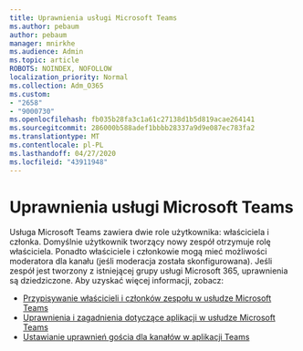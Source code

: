 ```yaml
---
title: Uprawnienia usługi Microsoft Teams
ms.author: pebaum
author: pebaum
manager: mnirkhe
ms.audience: Admin
ms.topic: article
ROBOTS: NOINDEX, NOFOLLOW
localization_priority: Normal
ms.collection: Adm_O365
ms.custom:
- "2658"
- "9000730"
ms.openlocfilehash: fb035b28fa3c1a61c27138d1b5d819acae264141
ms.sourcegitcommit: 286000b588adef1bbbb28337a9d9e087ec783fa2
ms.translationtype: MT
ms.contentlocale: pl-PL
ms.lasthandoff: 04/27/2020
ms.locfileid: "43911948"
---
```

# <a name="microsoft-teams-permissions"></a>Uprawnienia usługi Microsoft Teams

Usługa Microsoft Teams zawiera dwie role użytkownika: właściciela i członka. Domyślnie użytkownik tworzący nowy zespół otrzymuje rolę właściciela. Ponadto właściciele i członkowie mogą mieć możliwości moderatora dla kanału (jeśli moderacja została skonfigurowana). Jeśli zespół jest tworzony z istniejącej grupy usługi Microsoft 365, uprawnienia są dziedziczone. Aby uzyskać więcej informacji, zobacz:

- [Przypisywanie właścicieli i członków zespołu w usłudze Microsoft Teams](https://docs.microsoft.com/microsoftteams/assign-roles-permissions)
- [Uprawnienia i zagadnienia dotyczące aplikacji w usłudze Microsoft Teams](https://docs.microsoft.com/microsoftteams/app-permissions)
- [Ustawianie uprawnień gościa dla kanałów w aplikacji Teams](https://support.office.com/article/4756c468-2746-4bfd-a582-736d55fcc169)
